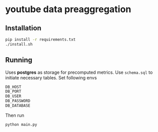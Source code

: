 # youtube data preaggregation

## Installation

```bash
pip install -r requirements.txt
./install.sh
```

## Running

Uses **postgres** as storage for precomputed metrics.
Use `schema.sql` to initiate necessary tables.
Set following envs

```bash
DB_HOST
DB_PORT
DB_USER
DB_PASSWORD
DB_DATABASE
```

Then run

```bash
python main.py
```

